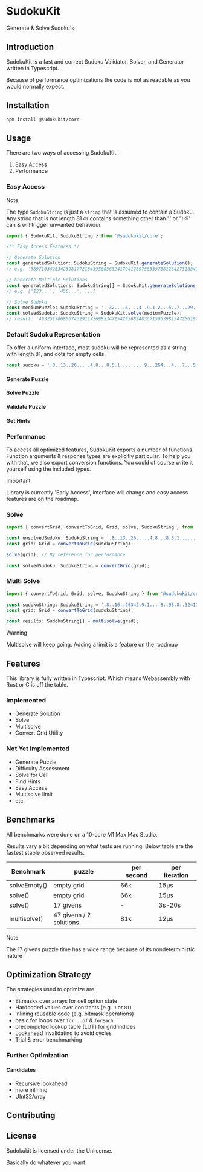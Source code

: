 # SudokuKit
Generate & Solve Sudoku's

## Introduction
SudokuKit is a fast and correct Sudoku Validator, Solver, and Generator written in Typescript.

Because of performance optimizations the code is not as readable as you would normally expect.

## Installation

```bash
npm install @sudokukit/core
```

## Usage

There are two ways of accessing SudokuKit.
1. Easy Access
2. Performance


### Easy Access

> [!NOTE]
> The type `SudokuString` is just a `string` that is assumed to contain a Sudoku.
> Any string that is not length 81 or contains something other than '.' or '1-9' can & will trigger unwanted behaviour.

```ts
import { SudokuKit, SudokuString } from '@sudokukit/core';

/** Easy Access Features */

// Generate Solution
const generatedSolution: SudokuString = SudokuKit.generateSolution();
// e.g. '589716342634259817721843956856324179412697583397581264273168495968435721145972638'

// Generate Multiple Solutions
const generatedSolutions: SudokuString[] = SudokuKit.generateSolutions(10);
// e.g. ['123...', '456...', ...]

// Solve Sudoku
const mediumPuzzle: SudokuString = '..32....6....4..9.1.2...5..7...29....4.3.7.5....81...2..1...8.3.2..8....9....46..';
const solvedSudoku: SudokuString = SudokuKit.solve(mediumPuzzle);
// result: '493251786856743291172698534715429368248367159639815472561972843324586917987134625'
```


### Default Sudoku Representation
To offer a uniform interface, most sudoku will be represented as a string with length 81, and dots for empty cells. 
```ts // Example Sudoku
const sudoku = '.8..13..26.....4.8...8.5.1.........9...264...4...7...5.21...9.4.....1.5.3....7...';
```


#### Generate Puzzle
#### Solve Puzzle
#### Validate Puzzle
#### Get Hints


### Performance
To access all optimized features, SudokuKit exports a number of functions. 
Function arguments & response types are explicitly particular. 
To help you with that, we also export conversion functions. 
You could of course write it yourself using the included types. 



> [!IMPORTANT]
> Library is currently 'Early Access', interface will change and easy access features are on the roadmap.

### Solve

```ts
import { convertGrid, convertToGrid, Grid, solve, SudokuString } from '@sudokukit/core';

const unsolvedSudoku: SudokuString = '.8..13..26.....4.8...8.5.1.........9...264...4...7...5.21...9.4.....1.5.3....7...';
const grid: Grid = convertToGrid(sudokuString);

solve(grid); // By reference for performance

const solvedSudoku: SudokuString = convertGrid(grid);
```

### Multi Solve

```ts
import { convertToGrid, Grid, solve, SudokuString } from '@sudokukit/core';

const sudokuString: SudokuString = '.8..16..26342.9.1....8..95.8..32417.4.2.9.5833975812.4....6849596..3....1..972.38';
const grid: Grid = convertToGrid(sudokuString);

const results: SudokuString[] = multisolve(grid);
```

> [!WARNING]
> Multisolve will keep going. Adding a limit is a feature on the roadmap

## Features
This library is fully written in Typescript. Which means Webassembly with Rust or C is off the table.

### Implemented
- Generate Solution
- Solve
- Multisolve
- Convert Grid Utility

### Not Yet Implemented
- Generate Puzzle
- Difficulty Assessment
- Solve for Cell
- Find Hints
- Easy Access
- Multisolve limit
- etc.

## Benchmarks
All benchmarks were done on a 10-core M1 Max Mac Studio.

Results vary a bit depending on what tests are running. Below table are the fastest stable observed results.

| Benchmark    | puzzle                  | per second | per iteration |
|--------------|-------------------------|------------|---------------|
| solveEmpty() | empty grid              | 66k        | 15µs          |
| solve()      | empty grid              | 66k        | 15µs          |
| solve()      | 17 givens               | -          | 3s-20s        |
| multisolve() | 47 givens / 2 solutions | 81k        | 12µs          |

> [!NOTE]
> The 17 givens puzzle time has a wide range because of its nondeterministic nature 

## Optimization Strategy
The strategies used to optimize are:
- Bitmasks over arrays for cell option state
- Hardcoded values over constants (e.g. `9` or `81`)
- Inlining reusable code (e.g. bitmask operations)
- basic for loops over `for...of` & `forEach`
- precomputed lookup table (LUT) for grid indices
- Lookahead invalidating to avoid cycles
- Trial & error benchmarking

### Further Optimization
#### Candidates
- Recursive lookahead
- more inlining
- UInt32Array

## Contributing

## License

Sudokukit is licensed under the Unlicense.

Basically do whatever you want.
